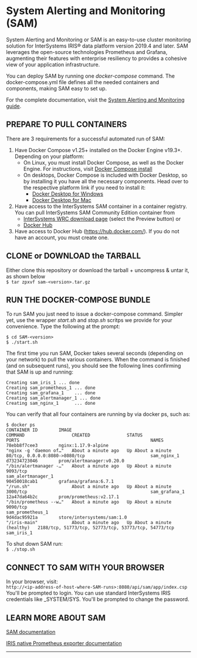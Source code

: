 # System Alerting and Monitoring (SAM) 
System Alerting and Monitoring or SAM is an easy-to-use cluster monitoring solution for InterSystems IRIS® data platform version 2019.4 and later. 
SAM leverages the open-source technologies Prometheus and Grafana, augmenting their features with enterprise resiliency to provides a cohesive view of your application infrastructure.

You can deploy SAM by running one *docker-compose* command. The docker-compose.yml file defines all the needed containers and components, 
making SAM easy to set up.

For the complete documentation, visit the [System Alerting and Monitoring guide](https://docs.intersystems.com/sam/csp/docbook/Doc.View.cls?KEY=ASAM).


## PREPARE TO PULL CONTAINERS
There are 3 requirements for a successful automated run of SAM:  
   1. Have Docker Compose v1.25+ installed on the Docker Engine v19.3+. Depending on your platform:  
      * On Linux, you must install Docker Compose, as well as the Docker Engine. For instructions, visit [Docker Compose install](https://docs.docker.com/compose/install/)  
      * On desktops, Docker Compose is included with Docker Desktop, so by installing it you have all the necessary components. Head over to the respective platform link if you need to install it:  
      	- [Docker Desktop for Windows](https://docs.docker.com/docker-for-windows/install/)   
      	- [Docker Desktop for Mac](https://docs.docker.com/docker-for-mac/install/)  
   2. Have access to the InterSystems SAM container in a container registry.
      You can pull InterSystems SAM Community Edition container from  
      - [InterSystems WRC download page](https://wrc.intersystems.com/wrc/coDistribution.csp) (select the Preview button) or  
      - [Docker Hub](https://hub.docker.com/_/intersystems-system-alerting-and-monitoring)  
   3. Have access to Docker Hub (https://hub.docker.com/). If you do not have an account, you must create one.


## CLONE or DOWNLOAD the TARBALL
Either clone this repository or download the tarball + uncompress & untar it, as shown below  
   ```$ tar zpxvf sam-<version>.tar.gz```


## RUN THE DOCKER-COMPOSE BUNDLE
To run SAM you just need to issue a docker-compose command. Simpler yet, use the wrapper *start.sh* and *stop.sh* scritps we provide for your convenience. Type the following at the prompt:

```
$ cd SAM-<version>
$ ./start.sh
```
   
The first time you run SAM, Docker takes several seconds 
(depending on your network) to pull the various containers. 
When the command is finished (and on subsequent runs), you should 
see the following lines confirming that SAM is up and running:   
```  
Creating sam_iris_1 ... done  
Creating sam_prometheus_1 ... done  
Creating sam_grafana_1    ... done   
Creating sam_alertmanager_1 ... done  
Creating sam_nginx_1      ... done  
```   
   
You can verify that all four containers are running by via docker ps, such as:
```  
$ docker ps
CONTAINER ID        IMAGE                                               COMMAND                  CREATED              STATUS                        PORTS                                                  NAMES
78ebb8f7cee3        nginx:1.17.9-alpine                                 "nginx -g 'daemon of…"   About a minute ago   Up About a minute             80/tcp, 0.0.0.0:8080->8080/tcp                         sam_nginx_1
d73234723046        prom/alertmanager:v0.20.0                           "/bin/alertmanager -…"   About a minute ago   Up About a minute             9093/tcp                                               sam_alertmanager_1
90450018cab1        grafana/grafana:6.7.1                               "/run.sh"                About a minute ago   Up About a minute             3000/tcp                                               sam_grafana_1
12a47da64b2c        prom/prometheus:v2.17.1                             "/bin/prometheus --w…"   About a minute ago   Up About a minute             9090/tcp                                               sam_prometheus_1
9d4dac95921a        store/intersystems/sam:1.0                          "/iris-main"             About a minute ago   Up About a minute (healthy)   2188/tcp, 51773/tcp, 52773/tcp, 53773/tcp, 54773/tcp   sam_iris_1
```  


To shut down SAM run:  
```$ ./stop.sh```


## CONNECT TO SAM WITH YOUR BROWSER
In your browser, visit:  
	```http://<ip-address-of-host-where-SAM-runs>:8080/api/sam/app/index.csp```  
You'll be prompted to login. You can use standard InterSystems IRIS credentials like _SYSTEM/SYS. You'll be prompted to change the password.

## LEARN MORE ABOUT SAM
[SAM documentation](https://docs.intersystems.com/sam/csp/docbook/Doc.View.cls?KEY=ASAM)

[IRIS native Prometheus exporter documentation](https://docs.intersystems.com/irislatest/csp/docbook/DocBook.UI.Page.cls?KEY=GCM_rest)

---

